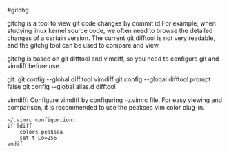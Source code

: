 #gitchg

gitchg is a tool to view git code changes by commit id.For example, when studying
linux kernel source code, we often need to browse the detailed changes of a certain
version. The current git difftool is not very readable, and the gitchg tool can be
used to compare and view. 

gitchg is based on git difftool and vimdiff, so you need to configure git and vimdiff
before use.

git:
       git config --global diff.tool vimdiff
       git config --global difftool.prompt false
       git config --global alias.d difftool

vimdiff: 
	Configure vimdiff by configuring ~/.vimrc file, For easy viewing and comparison,
	it is recommended to use the peaksea vim color plug-in.
	
	~/.vimrc configurtion:
	if &diff
		colors peaksea
		set t_Co=256
	endif

